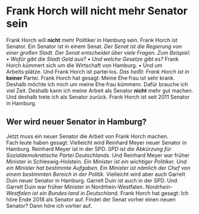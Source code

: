 # Frank Horch will nicht mehr Senator sein

Frank Horch will **nicht** mehr Politiker in Hamburg sein. Frank Horch ist Senator. Ein Senator ist in einem Senat. 
*Der Senat ist die Regierung von einer großen Stadt.* 
*Der Senat entscheidet über viele Fragen.* *Zum Beispiel:* 
*• Wofür gibt die Stadt Geld aus?* 
*• Und welche Gesetze gibt es?* Frank Horch kümmert sich um die Wirtschaft von Hamburg. • Und um Arbeits·plätze. Und Frank Horch ist partei·los. *Das heißt:* 
*Frank Horch ist in* **keiner** Partei. Frank Horch hat gesagt: Meine Ehe·frau ist sehr krank. Deshalb möchte ich mich um meine Ehe·frau kümmern. Dafür brauche ich viel Zeit. Deshalb kann ich meine Arbeit als Senator **nicht** mehr gut machen. Und deshalb trete ich als Senator zurück. Frank Horch ist seit 2011 Senator in Hamburg. 

## Wer wird neuer Senator in Hamburg?
Jetzt muss ein neuer Senator die Arbeit von Frank Horch machen. Fach·leute haben gesagt: Vielleicht wird Reinhard Meyer neuer Senator in Hamburg. Reinhard Meyer ist in der SPD. 
*SPD ist die Abkürzung für Sozialdemokratische Partei Deutschlands.* Und Reinhard Meyer war früher Minister in Schleswig-Holstein. 
*Ein Minister ist ein wichtiger Politiker.* 
*Und ein Minister hat bestimmte Aufgaben.* 
*Ein Minister ist nämlich der Chef von einem bestimmten Bereich in der Politik.* Vielleicht wird aber auch Garrelt Duin neuer Senator in Hamburg. Garrelt Duin ist auch in der SPD. Und Garrelt Duin war früher Minister in Nordrhein-Westfalen. 
*Nordrhein-Westfalen ist ein Bundes·land in Deutschland.* 
Frank Horch hat gesagt: Ich höre Ende 2018 als Senator auf. Findet der Senat vorher einen neuen Senator? Dann höre ich vorher auf. 
